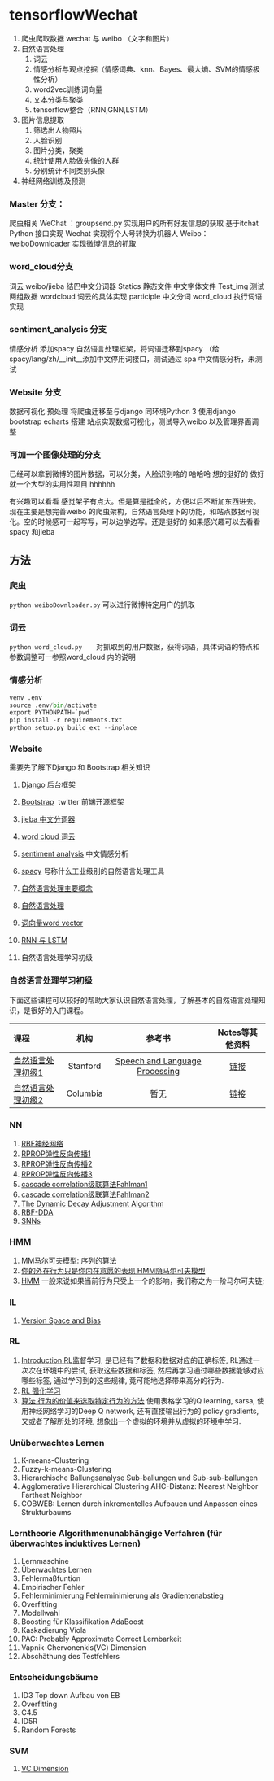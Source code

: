# tensorflowWechat
1. 爬虫爬取数据 wechat 与 weibo （文字和图片）
2. 自然语言处理
    1. 词云
    2. 情感分析与观点挖掘（情感词典、knn、Bayes、最大熵、SVM的情感极性分析）
    3. word2vec训练词向量
    4. 文本分类与聚类
    5. tensorflow整合（RNN,GNN,LSTM）
3. 图片信息提取
    1. 筛选出人物照片
    2. 人脸识别
    3. 图片分类，聚类
    4. 统计使用人脸做头像的人群
    5. 分别统计不同类别头像
4. 神经网络训练及预测

### Master 分支：
爬虫相关
WeChat ：groupsend.py 实现用户的所有好友信息的获取
基于itchat Python 接口实现
Wechat 实现将个人号转换为机器人
Weibo：weiboDownloader 实现微博信息的抓取

### word_cloud分支
词云
weibo/jieba 结巴中文分词器
Statics 静态文件 中文字体文件
Test_img 测试两组数据
wordcloud 词云的具体实现
participle 中文分词
word_cloud 执行词语
实现

### sentiment_analysis 分支
情感分析
添加spacy 自然语言处理框架，将词语迁移到spacy （给spacy/lang/zh/__init__添加中文停用词接口，测试通过
spa 中文情感分析，未测试

### Website 分支
数据可视化
预处理 将爬虫迁移至与django 同环境Python 3
使用django  bootstrap echarts 搭建
站点实现数据可视化，测试导入weibo 以及管理界面调整

### 可加一个图像处理的分支
已经可以拿到微博的图片数据，可以分类，人脸识别啥的
哈哈哈 想的挺好的 做好就一个大型的实用性项目 hhhhhh

有兴趣可以看看 感觉架子有点大。但是算是挺全的，方便以后不断加东西进去。现在主要是想完善weibo 的爬虫架构，自然语言处理下的功能，和站点数据可视化。空的时候感可一起写写，可以边学边写。还是挺好的
如果感兴趣可以去看看spacy  和jieba

## 方法
### 爬虫
``` python weiboDownloader.py ``` 可以进行微博特定用户的抓取
### 词云
``` python word_cloud.py ```       对抓取到的用户数据，获得词语，具体词语的特点和参数调整可一参照word_cloud 内的说明
### 情感分析

``` python -m pip install -U pip venv
venv .env
source .env/bin/activate
export PYTHONPATH=`pwd`
pip install -r requirements.txt
python setup.py build_ext --inplace
```
### Website
需要先了解下Django 和 Bootstrap
相关知识
1. [Django](https://www.djangoproject.com/) 后台框架
2. [Bootstrap](https://getbootstrap.com/)  twitter 前端开源框架

3. [jieba 中文分词器](https://github.com/fxsjy/jieba) 
4. [word cloud 词云](https://github.com/amueller/word_cloud)
5. [sentiment analysis](https://github.com/chaoming0625/SentimentPolarityAnalysis) 中文情感分析
6. [spacy](https://github.com/explosion/spaCy) 号称什么工业级别的自然语言处理工具
7. [自然语言处理主要概念](https://www.jianshu.com/p/6993edef96e4)
8. [自然语言处理](http://blog.csdn.net/xiaomuworld/article/details/52229830)
9. [词向量word vector](https://zhuanlan.zhihu.com/p/28894219)
9. [RNN 与 LSTM](http://blog.csdn.net/mmc2015/article/details/54848220)
10. 自然语言处理学习初级
<h3 id="nlp_basic">自然语言处理学习初级</h3>
下面这些课程可以较好的帮助大家认识自然语言处理，了解基本的自然语言处理知识，是很好的入门课程。
  
课程 | 机构 | 参考书 | Notes等其他资料
:-- | :--: | :--: | :--:
[自然语言处理初级1](https://www.youtube.com/watch?v=nfoudtpBV68&list=PLiNErZ5Bus8qNxNsFZFkh-9_CzZRW9iH9)| Stanford |[Speech and Language Processing](https://www.amazon.de/o/ASIN/0131873210/) | [链接](https://suclass.stanford.edu/courses/Engineering/CS224N/Fall2015/about)
[自然语言处理初级2](http://www.cs.columbia.edu/~cs4705/)| Columbia | 暂无 |  [链接](http://www.cs.columbia.edu/~cs4705/)


### NN
1. [RBF神经网络](https://www.zhihu.com/question/44328472)
2. [RPROP弹性反向传播1](http://blog.csdn.net/shenxiaolu1984/article/details/52511202)
3. [RPROP弹性反向传播2](http://www.mamicode.com/info-detail-1343139.html)
4. [RPROP弹性反向传播3](http://www.chinabaike.com/m/s/1483455.html)
5. [cascade correlation级联算法Fahlman1](http://www.ra.cs.uni-tuebingen.de/SNNS/UserManual/node164.html)
6. [cascade correlation级联算法Fahlman2](https://pdfs.semanticscholar.org/98c6/0103f3de54f1378d52ba236f8d79d2936510.pdf)
7. [The Dynamic Decay Adjustment Algorithm](http://www.ra.cs.uni-tuebingen.de/SNNS/UserManual/node193.html#SECTION0010111000000000000000)
8. [RBF-DDA](https://papers.nips.cc/paper/946-boosting-the-performance-of-rbf-networks-with-dynamic-decay-adjustment.pdf)
9. [SNNs](http://www.ra.cs.uni-tuebingen.de/SNNS/)

### HMM
1. MM马尔可夫模型: 序列的算法
2. [你的外在行为只是你内在意愿的表现  HMM隐马尔可夫模型](http://blog.csdn.net/dark_scope/article/details/61417336)
3. [HMM](http://blog.csdn.net/Dark_Scope/article/details/63683686) 一般来说如果当前行为只受上一个的影响，我们称之为一阶马尔可夫链;


### IL
1. [Version Space and Bias](https://www.cnblogs.com/lufangtao/archive/2013/05/24/3086935.html)

### RL 
1. [Introduction RL](https://www.zhihu.com/question/41775291)监督学习, 是已经有了数据和数据对应的正确标签, RL通过一次次在环境中的尝试, 获取这些数据和标签, 然后再学习通过哪些数据能够对应哪些标签, 通过学习到的这些规律, 竟可能地选择带来高分的行为.
2. [RL 强化学习](https://morvanzhou.github.io/tutorials/machine-learning/reinforcement-learning/1-1-A-RL/)
3. [算法 行为的价值来选取特定行为的方法](https://morvanzhou.github.io/tutorials/machine-learning/reinforcement-learning/1-1-B-RL-methods/) 使用表格学习的Q learning, sarsa, 使用神经网络学习的Deep Q network, 还有直接输出行为的 policy gradients, 又或者了解所处的环境, 想象出一个虚拟的环境并从虚拟的环境中学习.

### Unüberwachtes Lernen
1. K-means-Clustering
2. Fuzzy-k-means-Clustering
3. Hierarchische Ballungsanalyse Sub-ballungen und Sub-sub-ballungen
4. Agglomerative Hierarchical Clustering AHC-Distanz: Nearest Neighbor Farthest Neighbor
5. COBWEB: Lernen durch inkrementelles Aufbauen und Anpassen eines Strukturbaums

### Lerntheorie Algorithmenunabhängige Verfahren (für überwachtes induktives Lernen)
1. Lernmaschine
2. Überwachtes Lernen
3. Fehlermaßfuntion
4. Empirischer Fehler
5. Fehlerminimierung   Fehlerminimierung als Gradientenabstieg
6. Overfitting
7. Modellwahl
8. Boosting für Klassifikation AdaBoost
9. Kaskadierung Viola
10. PAC: Probably Approximate Correct Lernbarkeit
11. Vapnik-Chervonenkis(VC) Dimension
12. Abschäthung des Testfehlers

### Entscheidungsbäume
1. ID3 Top down Aufbau von EB
2. Overfitting
3. C4.5
4. ID5R
5. Random Forests

### SVM
1. [VC Dimension](http://www.thebigdata.cn/JiShuBoKe/14027.html)
